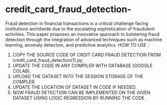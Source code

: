 # credit_card_fraud_detection-
Fraud detection in financial transactions is a critical challenge facing institutions worldwide due to the escalating sophistication of fraudulent activities. This paper proposes an innovative approach to bolstering fraud detection through the integration of advanced techniques such as machine learning, anomaly detection, and predictive analytics.
HOW TO USE :
1) COPY THE SOURCE CODE OF CRDIT CARD FRAUD DETECTION FROM credit_card_fraud_detection(1).py .
2) UPDATE THE CODE IN ANY COMPILER WITH DATABASE (GOOGLE COLAB).
3) UPLOAD THE DATASET INTO THE SESSION STORAGE OF THE COMPLER.
4) UPDATE THE LOCATION OF DATASET IN CODE IF NEEDED.
5) NOW FRAUD DETECTION CAN BE IMPLEMENTED ON THE GIVEN DATASET USING LOGIC REGRESSION BY RUNNING THE CODE .
